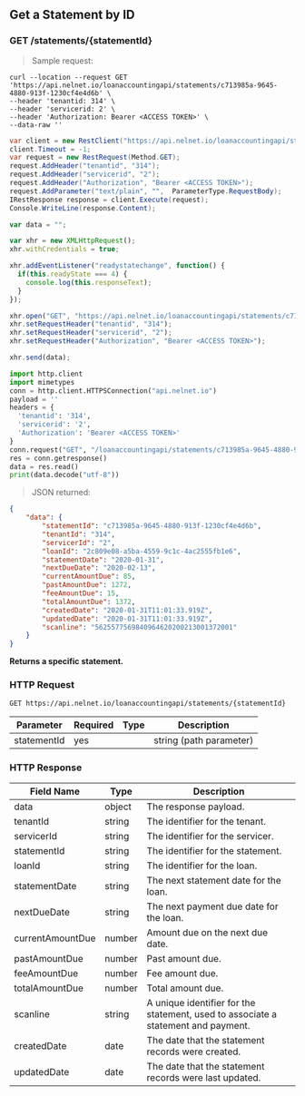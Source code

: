 <!--Endpoint introduction -->
## Get a Statement by ID

### GET /statements/{statementId}

<!-- RIGHT: code samples -->

> Sample request:

```shell
curl --location --request GET 'https://api.nelnet.io/loanaccountingapi/statements/c713985a-9645-4880-913f-1230cf4e4d6b' \
--header 'tenantid: 314' \
--header 'servicerid: 2' \
--header 'Authorization: Bearer <ACCESS TOKEN>' \
--data-raw ''
```

```csharp
var client = new RestClient("https://api.nelnet.io/loanaccountingapi/statements/c713985a-9645-4880-913f-1230cf4e4d6b");
client.Timeout = -1;
var request = new RestRequest(Method.GET);
request.AddHeader("tenantid", "314");
request.AddHeader("servicerid", "2");
request.AddHeader("Authorization", "Bearer <ACCESS TOKEN>");
request.AddParameter("text/plain", "",  ParameterType.RequestBody);
IRestResponse response = client.Execute(request);
Console.WriteLine(response.Content);
```

```javascript
var data = "";

var xhr = new XMLHttpRequest();
xhr.withCredentials = true;

xhr.addEventListener("readystatechange", function() {
  if(this.readyState === 4) {
    console.log(this.responseText);
  }
});

xhr.open("GET", "https://api.nelnet.io/loanaccountingapi/statements/c713985a-9645-4880-913f-1230cf4e4d6b");
xhr.setRequestHeader("tenantid", "314");
xhr.setRequestHeader("servicerid", "2");
xhr.setRequestHeader("Authorization", "Bearer <ACCESS TOKEN>");

xhr.send(data);
```

```python
import http.client
import mimetypes
conn = http.client.HTTPSConnection("api.nelnet.io")
payload = ''
headers = {
  'tenantid': '314',
  'servicerid': '2',
  'Authorization': 'Bearer <ACCESS TOKEN>'
}
conn.request("GET", "/loanaccountingapi/statements/c713985a-9645-4880-913f-1230cf4e4d6b", payload, headers)
res = conn.getresponse()
data = res.read()
print(data.decode("utf-8"))
```

> JSON returned:

```json
{
    "data": {
        "statementId": "c713985a-9645-4880-913f-1230cf4e4d6b",
        "tenantId": "314",
        "servicerId": "2",
        "loanId": "2c809e08-a5ba-4559-9c1c-4ac2555fb1e6",
        "statementDate": "2020-01-31",
        "nextDueDate": "2020-02-13",
        "currentAmountDue": 85,
        "pastAmountDue": 1272,
        "feeAmountDue": 15,
        "totalAmountDue": 1372,
        "createdDate": "2020-01-31T11:01:33.919Z",
        "updatedDate": "2020-01-31T11:01:33.919Z",
        "scanline": "5625577569840964620200213001372001"
    }
}
```

<!-- LEFT: documentation -->

**Returns a specific statement.**

### HTTP Request

`GET https://api.nelnet.io/loanaccountingapi/statements/{statementId}`

Parameter | Required | Type   | Description
----------| -------- | ------ | -----------
statementId | yes | | string (path parameter) | The identifier for the statement to retrieve.

### HTTP Response

Field Name | Type | Description
---------- | ------- | -------
data | object | The response payload.
tenantId | string | The identifier for the tenant.
servicerId | string | The identifier for the servicer.
statementId | string | The identifier for the statement.
loanId | string | The identifier for the loan.
statementDate | string | The next statement date for the loan.
nextDueDate | string | The next payment due date for the loan.
currentAmountDue | number | Amount due on the next due date.
pastAmountDue | number | Past amount due.
feeAmountDue | number | Fee amount due.
totalAmountDue | number | Total amount due.
scanline | string | A unique identifier for the statement, used to associate a statement and payment.
createdDate | date | The date that the statement records were created.
updatedDate | date | The date that the statement records were last updated.